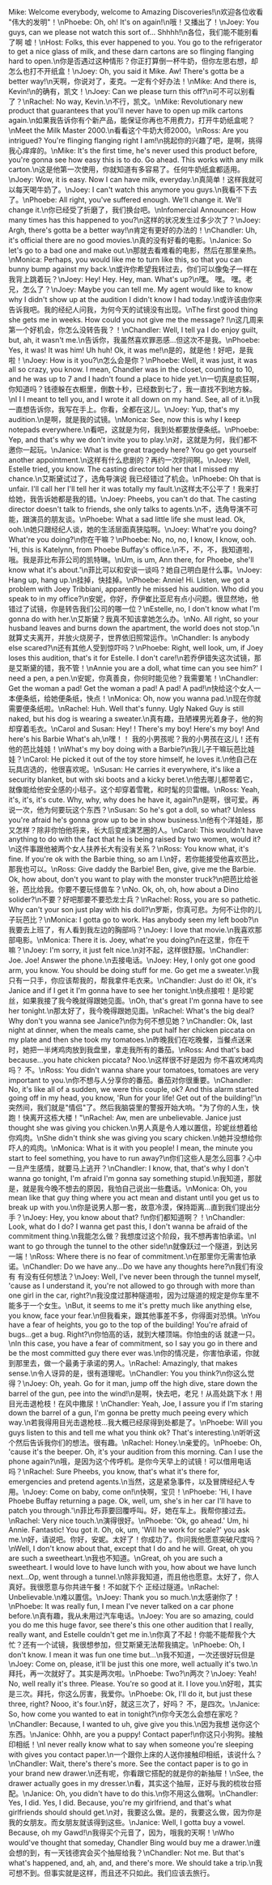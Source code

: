 Mike: Welcome everybody, welcome to Amazing Discoveries!\n欢迎各位收看 "伟大的发明"！\nPhoebe: Oh, oh! It's on again!\n哦！又播出了！\nJoey: You guys, can we please not watch this sort of... Shhhh!\n各位，我们能不能别看了啊 嘘！\nHost: Folks, this ever happened to you. You go to the refrigerator to get a nice glass of milk, and these darn cartons are so flinging flanging hard to open.\n你是否遇过这种情形？你正打算倒一杯牛奶，但你左思右想，却怎么也打不开纸盒！\nJoey: Oh, you said it Mike. Aw! There's gotta be a better way!\n天啊，你说对了，麦克。一定有个好办法！\nMike: And there is, Kevin!\n的确有，凯文！\nJoey: Can we please turn this off?\n可不可以别看了？\nRachel: No way, Kevin.\n不行，凯文。\nMike: Revolutionary new product that guarantees that you'll never have to open up milk cartons again.\n如果我告诉你有个新产品，能保证你再也不用费力，打开牛奶纸盒呢？\nMeet the Milk Master 2000.\n看看这个牛奶大师2000。\nRoss: Are you intrigued? You're flinging flanging right I am!\n挑起你的兴趣了吧，是啊，挑得我心痒痒的。\nMike: It's the first time, he's never used this product before, you're gonna see how easy this is to do. Go ahead. This works with any milk carton.\n这是他第一次使用，你就知道有多容易了。任何牛奶纸盒都适用。\nJoey: Wow, it is easy. Now I can have milk, everyday.\n真简单！这样我就可以每天喝牛奶了。\nJoey: I can't watch this anymore you guys.\n我看不下去了。\nPhoebe: All right, you've suffered enough. We'll change it. We'll change it.\n你已经受了折磨了，我们换台吧。\nInfomercial Announcer: How many times has this happened to you?\n这样的状况发生过多少次了？\nJoey: Argh, there's gotta be a better way!\n肯定有更好的办法的！\nChandler: Uh, it's official there are no good movies.\n真的没有好看的电影。\nJanice: So let's go to a bad one and make out.\n那就去看难看的电影，然后在那里亲热。\nMonica: Perhaps, you would like me to turn like this, so that you can bunny bump against my back.\n或许你希望我转过去，你们可以像兔子一样在我背上跳着玩？\nJoey: Hey! Hey. Hey, man. What's up?\n嘿。 嘿。 嘿。老兄，怎么了？\nJoey: Maybe you can tell me. My agent would like to know why I didn't show up at the audition I didn't know I had today.\n或许该由你来告诉我吧。我的经纪人问我，为何今天的试镜没有出现。\nThe first good thing she gets me in weeks. How could you not give me the message? !\n这几周来第一个好机会，你怎么没转告我？！\nChandler: Well, I tell ya I do enjoy guilt, but, ah, it wasn't me.\n告诉你，我虽然喜欢罪恶感…但这次不是我。\nPhoebe: Yes, it was! It was him! Uh huh! Ok, it was me!\n是的，就是他！好吧，是我啦！\nJoey: How is it you?\n怎么会是你？\nPhoebe: Well, it was just, it was all so crazy, you know. I mean, Chandler was in the closet, counting to 10, and he was up to 7 and I hadn't found a place to hide yet.\n一切真是疯狂啊，你知道吗？钱德躲在衣橱里，倒数十秒，已经数到七了，我一直找不到地方躲。\nI I I meant to tell you, and I wrote it all down on my hand. See, all of it.\n我一直想告诉你，我写在手上。你看，全都在这儿。\nJoey: Yup, that's my audition.\n是啊，就是我的试镜。\nMonica: See, now this is why I keep notepads everywhere.\n看吧，这就是为何，我到处都要放便条纸。\nPhoebe: Yep, and that's why we don't invite you to play.\n对，这就是为何，我们都不邀你一起玩。\nJanice: What is the great tragedy here? You go get yourself another appointment.\n这样有什么悲剧的？再约一次时间啊。\nJoey: Well, Estelle tried, you know. The casting director told her that I missed my chance.\n艾斯黛试过了，选角导演说 我已经错过了机会。\nPhoebe: Oh that is unfair. I'll call her I'll tell her it was totally my fault.\n这样太不公平了！我来打给她，我告诉她都是我的错。\nJoey: Pheebs, you can't do that. The casting director doesn't talk to friends, she only talks to agents.\n不，选角导演不可能，跟演员的朋友谈。\nPhoebe: What a sad little life she must lead. Ok, ooh.\n她只跟经纪人谈，她的生活层面真狭隘啊。\nJoey: What're you doing? What're you doing?\n你在干嘛？\nPhoebe: No, no, no, I know, I know, ooh. 'Hi, this is Katelynn, from Phoebe Buffay's office.\n不，不，不，我知道啦，哦。我是菲比布菲公司的凯特琳。\nUm, is um, Ann there, for Phoebe, she'll know what it's about.'\n菲比可以和安谈一谈吗？她自己明白是什么事。\nJoey: Hang up, hang up.\n挂掉，快挂掉。\nPhoebe: Annie! Hi. Listen, we got a problem with Joey Tribbiani, apparently he missed his audition. Who did you speak to in my office?\n安妮，你好，乔伊崔比亚尼有点小问题。很显然地，他错过了试镜，你是转告我们公司的哪一位？\nEstelle, no, I don't know what I'm gonna do with her.\n艾斯黛？我真不知该拿她怎么办。\nNo. All right, so your husband leaves and burns down the apartment, the world does not stop.'\n就算丈夫离开，并放火烧房子，世界依旧照常运作。\nChandler: Is anybody else scared?\n还有其他人受到惊吓吗？\nPhoebe: Right, well look, um, if Joey loses this audition, that's it for Estelle. I don't care!\n若乔伊错失这次试镜，那是艾斯黛的错，我不管！\nAnnie you are a doll, what time can you see him?' I need a pen, a pen.\n安妮，你真善良，你何时能见他？我需要笔！\nChandler: Get the woman a pad! Get the woman a pad! A pad! A pad!\n快给这个女人一本便条纸，给她便条纸，快点！\nMonica: Oh, now you wanna pad.\n现在你就需要便条纸啦。\nRachel: Huh. Well that's funny. Ugly Naked Guy is still naked, but his dog is wearing a sweater.\n真有趣，丑陋裸男光着身子，他的狗却穿着毛衣。\nCarol and Susan: Hey! ! There's my boy! Here's my boy! And here's his Barbie What's ah,\n嘿！！ 我的小男孩呢？我的小男孩在这儿！还有他的芭比娃娃！\nWhat's my boy doing with a Barbie?\n我儿子干嘛玩芭比娃娃？\nCarol: He picked it out of the toy store himself, he loves it.\n他自己在玩具店选的，他很喜欢呢。\nSusan: He carries it everywhere, it's like a security blanket, but with ski boots and a kicky beret.\n他去哪儿都带着它，就像能给他安全感的小毯子。这个却穿着雪靴，和时髦的贝雷帽。\nRoss: Yeah, it's, it's, it's cute. Why, why, why does he have it, again?\n是啊，很可爱。再说一次，他为何要玩这个东西？\nSusan: So he's got a doll, so what? Unless you're afraid he's gonna grow up to be in show business.\n他有个洋娃娃，那又怎样？除非你怕他将来，长大后变成演艺圈的人。\nCarol: This wouldn't have anything to do with the fact that he is being raised by two women, would it?\n这件事跟他被两个女人扶养长大有没有关系？\nRoss: You know what, it's fine. If you're ok with the Barbie thing, so am I.\n好，若你能接受他喜欢芭比，那我也可以。\nRoss: Give daddy the Barbie! Ben, give, give me the Barbie. Ok, how about, don't you want to play with the monster truck?\n把芭比给爸爸，芭比给我。你要不要玩怪兽车？\nNo. Ok, oh, oh, how about a Dino solider?\n不要？好吧那要不要恐龙士兵？\nRachel: Ross, you are so pathetic. Why can't your son just play with his doll?\n罗斯，你真可悲。为何不让你的儿子玩芭比？\nMonica: I gotta go to work. Has anybody seen my left boob?\n我要去上班了，有人看到我左边的胸部吗？\nJoey: I love that movie.\n我喜欢那部电影。\nMonica: There it is. Joey, what're you doing?\n在这里，你在干嘛？\nJoey: I'm sorry, it just felt nice.\n对不起，这样很舒服。\nChandler: Joe. Joe! Answer the phone.\n去接电话。\nJoey: Hey, I only got one good arm, you know. You should be doing stuff for me. Go get me a sweater.\n我只有一只手，你应该帮我的，帮我拿件毛衣来。\nChandler: Just do it! Ok, it's Janice and if I get it I'm gonna have to see her tonight.\n快点接啦！是珍妮丝，如果我接了我今晚就得跟她见面。\nOh, that's great I'm gonna have to see her tonight.\n那太好了，我今晚得跟她见面。\nRachel: What's the big deal? Why don't you wanna see Janice?\n你为何不想见她？\nChandler: Ok, last night at dinner, when the meals came, she put half her chicken piccata on my plate and then she took my tomatoes.\n昨晚我们在吃晚餐，当餐点送来时，她把一半烤鸡肉放到我盘里，拿走我所有的番茄。\nRoss: And that's bad because...you hate chicken piccata? Noo.\n这样很不好是因为 你不喜欢烤鸡肉吗？ 不。\nRoss: You didn't wanna share your tomatoes, tomatoes are very important to you.\n你不想与人分享你的番茄。番茄对你很重要。\nChandler: No, it's like all of a sudden, we were this couple, ok? And this alarm started going off in my head, you know, 'Run for your life! Get out of the building!'\n突然间，我们就是"情侣"了。然后我脑袋里的警报开始大响。"为了你的人生，快跑！快离开这栋大楼！"\nRachel: Aw, men are unbelievable. Janice just thought she was giving you chicken.\n男人真是令人难以置信，珍妮丝想着给你鸡肉。\nShe didn't think she was giving you scary chicken.\n她并没想给你吓人的鸡肉。\nMonica: What is it with you people! I mean, the minute you start to feel something, you have to run away?\n你们这些人是怎么回事？心中一旦产生感情，就要马上逃开？\nChandler: I know, that, that's why I don't wanna go tonight, I'm afraid I'm gonna say something stupid.\n我知道，那就是，就是我今晚不想去的原因，我怕自己说出一些蠢话。\nMonica: Oh, you mean like that guy thing where you act mean and distant until you get us to break up with you.\n你是说男人那一套，故意冷漠，保持距离…直到我们提出分手？\nJoey: Hey, you know about that? !\n你们都知道啊？！\nChandler: Look, what do I do? I wanna get past this, I don't wanna be afraid of the commitment thing.\n我能怎么做？我想度过这个阶段，我不想再害怕承诺。\nI want to go through the tunnel to the other side!\n就像跃过一个隧道，到达另一端！\nRoss: Where there is no fear of commitment.\n在那里你无需害怕承诺。\nChandler: Do we have any...Do we have any thoughts here?\n我们有没有 有没有任何想法？\nJoey: Well, I've never been through the tunnel myself, 'cause as I understand it, you're not allowed to go through with more than one girl in the car, right?\n我没度过那种隧道啦，因为过隧道的规定是你车里不能多于一个女生。\nBut, it seems to me it's pretty much like anything else, you know, face your fear.\n但我看来，跟其他事差不多，你得面对恐惧。\nYou have a fear of heights, you go to the top of the building! You're afraid of bugs...get a bug. Right?\n你怕高的话，就到大楼顶端。你怕虫的话 就逮一只。\nIn this case, you have a fear of commitment, so I say you go in there and be the most committed guy there ever was.\n你的情况是，你害怕承诺，你就到那里去，做一个最勇于承诺的男人。\nRachel: Amazingly, that makes sense.\n令人讶异的是，很有道理呢。\nChandler: You you think?\n你这么觉得？\nJoey: Oh, yeah. Go for it man, jump off the high dive, stare down the barrel of the gun, pee into the wind!\n是啊，快去吧，老兄！从高处跳下水！用目光击退枪枝！在风中撒尿！\nChandler: Yeah, Joe, I assure you if I'm staring down the barrel of a gun, I'm gonna be pretty much peeing every which way.\n若我得用目光击退枪枝…我大概已经尿得到处都是了。\nPhoebe: Will you guys listen to this and tell me what you think ok? That's interesting.\n听听这个然后告诉我你们的想法。很有趣。\nRachel: Honey.\n亲爱的。\nPhoebe: Oh, 'cause it's the beeper. Oh, it's your audition from this morning. Can I use the phone again?\n哦，是因为这个传呼机。是你今天早上的试镜！可以借用电话吗？\nRachel: Sure Pheebs, you know, that's what it's there for, emergencies and pretend agents.\n当然，这是紧急事件，以及冒牌经纪人专用。\nJoey: Come on baby, come on!\n快啊，宝贝！\nPhoebe: 'Hi, I have Phoebe Buffay returning a page. Ok, well, um, she's in her car I'll have to patch you through.'\n菲比布菲要回覆呼叫。好，她在车上。我帮你接过去。\nRachel: Very nice touch.\n演得很好。\nPhoebe: 'Ok, go ahead.' Um, hi Annie. Fantastic! You got it. Oh, ok, um, 'Will he work for scale?' you ask me.\n好，请说吧。你好，安妮。太好了！你成功了。你问我他愿意突破尺度吗？\nWell, I don't know about that, except that I do and he will. Great, oh you are such a sweetheart.\n我也不知道。\nGreat, oh you are such a sweetheart. I would love to have lunch with you, how about we have lunch next...Op, went through a tunnel.\n除非我知道，而且他也愿意。太好了，你人真好。我很愿意与你共进午餐！不如就下个 正经过隧道。\nRachel: Unbelievable.\n难以置信。\nJoey: Thank you so much.\n太感谢你了！\nPhoebe: It was really fun, I mean I've never talked on a car phone before.\n真有趣，我从未用过汽车电话。\nJoey: You are so amazing, could you do me this huge favor, see there's this one other audition that I really, really want, and Estelle couldn't get me in.\n你真了不起！你能不能帮我个大忙？还有一个试镜，我很想参加，但艾斯黛无法帮我搞定。\nPhoebe: Oh, I don't know. I mean it was fun one time but...\n我不知道，一次还很好玩但是\nJoey: Come on, please, it'll be just this one more, well actually it's two.\n拜托，再一次就好了。其实是两次啦。\nPhoebe: Two?\n两次？\nJoey: Yeah! No, well really it's three. Please. You're so good at it. I love you.\n好啦，其实是三次。拜托，你这么厉害，我爱你。\nPhoebe: Ok, I'll do it, but just these three, right? Nooo, it's four.\n好，就这三次了，好吗？ 不，是四次。\nJanice: So, how come you wanted to eat in tonight?\n你今天怎么会想在家吃？\nChandler: Because, I wanted to uh, give give you this.\n因为我想 送你这个东西。\nJanice: Ohhh, are you a puppy! Contact paper!\n你这只小狗狗。接触印相纸！\nI never really know what to say when someone you're sleeping with gives you contact paper.\n一个跟你上床的人送你接触印相纸，该说什么？\nChandler: Wait, there's there's more. See the contact paper is to go in your brand new drawer.\n还有呢，你看跟它搭配的就是你的新抽屉！\nSee, the drawer actually goes in my dresser.\n看，其实这个抽屉，正好与我的梳妆台搭配。\nJanice: Oh, you didn't have to do this.\n你不用这么做啊。\nChandler: Yes, I did. Yes, I did. Because, you're my girlfriend, and that's what girlfriends should should get.\n对，我要这么做。是的，我要这么做，因为你是我的女朋友。而女朋友就该得到这些。\nJanice: Well, I gotta buy a vowel. Because, oh my Gawd!\n我得买个元音了，因为，哦我的天啊！\nWho would've thought that someday, Chandler Bing would buy me a drawer.\n谁会想的到，有一天钱德宾会买个抽屉给我？\nChandler: Not me. But that's what's happened, and, ah, and, and there's more. We should take a trip.\n我可想不到。但事实就是这样，而且还不只如此。我们应该去旅行。
        